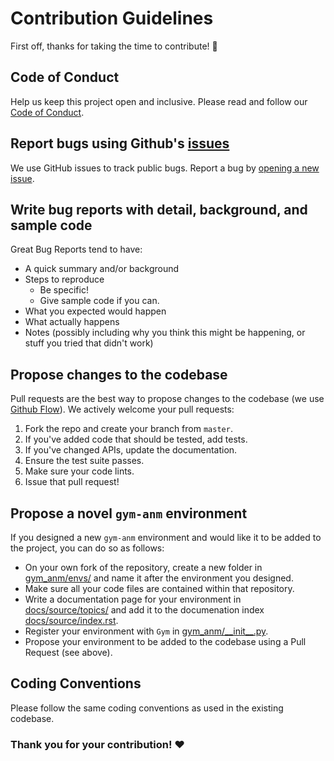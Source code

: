 # Contribution Guidelines
First off, thanks for taking the time to contribute! 🎉

## Code of Conduct
Help us keep this project open and inclusive. Please read and follow our [Code of Conduct](CODE_OF_CONDUCT.md). 

## Report bugs using Github's [issues](https://github.com/robinhenry/gym-anm/issues)
We use GitHub issues to track public bugs. Report a bug by [opening a new issue](https://github.com/robinhenry/gym-anm/issues).

## Write bug reports with detail, background, and sample code
Great Bug Reports tend to have:

- A quick summary and/or background
- Steps to reproduce
  - Be specific!
  - Give sample code if you can.
- What you expected would happen
- What actually happens
- Notes (possibly including why you think this might be happening, or stuff you tried that didn't work)

## Propose changes to the codebase
Pull requests are the best way to propose changes to the codebase (we use [Github Flow](https://guides.github.com/introduction/flow/index.html)). We actively welcome your pull requests:

1. Fork the repo and create your branch from `master`.
2. If you've added code that should be tested, add tests.
3. If you've changed APIs, update the documentation.
4. Ensure the test suite passes.
5. Make sure your code lints.
6. Issue that pull request!

## Propose a novel `gym-anm` environment
If you designed a new `gym-anm` environment and would like it to be added to the project, you can do so as follows:

- On your own fork of the repository, create a new folder in [gym_anm/envs/](gym_anm/envs) and name it after the environment you designed.
- Make sure all your code files are contained within that repository.
- Write a documentation page for your environment in [docs/source/topics/](docs/source/topics) and add it to the documenation index [docs/source/index.rst](docs/source/index.rst).
- Register your environment with `Gym` in [gym_anm/\_\_init\_\_.py](gym_anm/__init__.py).
- Propose your environment to be added to the codebase using a Pull Request (see above).

## Coding Conventions
Please follow the same coding conventions as used in the existing codebase. 

### Thank you for your contribution! ❤️

